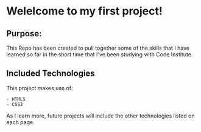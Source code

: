 # Welelcome to my first project!

## Purpose:
This Repo has been created to pull together some of the skills that I have learned so far in the short time that I've been studying with Code Institute.

## Included Technologies
This project makes use of:

	- HTML5
	- CSS3

As I learn more, future projects will include the other technologies listed on each page.
